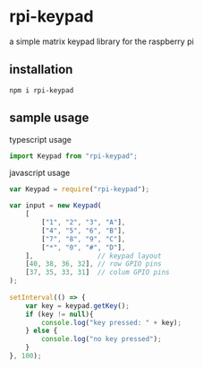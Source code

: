 # rpi-keypad
a simple matrix keypad library for the raspberry pi

## installation
```
npm i rpi-keypad
```

## sample usage
typescript usage
```typescript
import Keypad from "rpi-keypad";
```
javascript usage
```javascript
var Keypad = require("rpi-keypad");

var input = new Keypad(
    [
        ["1", "2", "3", "A"],
        ["4", "5", "6", "B"],
        ["7", "8", "9", "C"],
        ["*", "0", "#", "D"],
    ],                // keypad layout
    [40, 38, 36, 32], // row GPIO pins
    [37, 35, 33, 31]  // colum GPIO pins
);
    
setInterval(() => {
    var key = keypad.getKey();
    if (key != null){
        console.log("key pressed: " + key);
    } else {
        console.log("no key pressed");
    }
}, 100);
```
